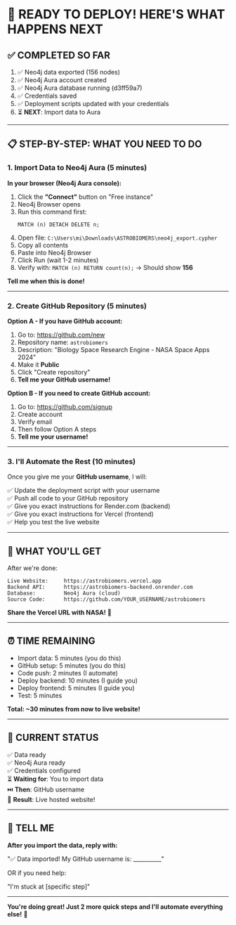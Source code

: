 # 🚀 READY TO DEPLOY! HERE'S WHAT HAPPENS NEXT

## ✅ COMPLETED SO FAR

1. ✅ Neo4j data exported (156 nodes)
2. ✅ Neo4j Aura account created
3. ✅ Neo4j Aura database running (d3ff59a7)
4. ✅ Credentials saved
5. ✅ Deployment scripts updated with your credentials
6. ⏳ **NEXT**: Import data to Aura

---

## 📋 STEP-BY-STEP: WHAT YOU NEED TO DO

### 1. Import Data to Neo4j Aura (5 minutes)

**In your browser (Neo4j Aura console):**
1. Click the **"Connect"** button on "Free instance"
2. Neo4j Browser opens
3. Run this command first:
   ```cypher
   MATCH (n) DETACH DELETE n;
   ```
4. Open file: `C:\Users\mi\Downloads\ASTROBIOMERS\neo4j_export.cypher`
5. Copy all contents
6. Paste into Neo4j Browser
7. Click Run (wait 1-2 minutes)
8. Verify with: `MATCH (n) RETURN count(n);` → Should show **156**

**Tell me when this is done!**

---

### 2. Create GitHub Repository (5 minutes)

**Option A - If you have GitHub account:**
1. Go to: https://github.com/new
2. Repository name: `astrobiomers`
3. Description: "Biology Space Research Engine - NASA Space Apps 2024"
4. Make it **Public**
5. Click "Create repository"
6. **Tell me your GitHub username!**

**Option B - If you need to create GitHub account:**
1. Go to: https://github.com/signup
2. Create account
3. Verify email
4. Then follow Option A steps
5. **Tell me your username!**

---

### 3. I'll Automate the Rest (10 minutes)

Once you give me your **GitHub username**, I will:

✅ Update the deployment script with your username  
✅ Push all code to your GitHub repository  
✅ Give you exact instructions for Render.com (backend)  
✅ Give you exact instructions for Vercel (frontend)  
✅ Help you test the live website  

---

## 🎯 WHAT YOU'LL GET

After we're done:

```
Live Website:     https://astrobiomers.vercel.app
Backend API:      https://astrobiomers-backend.onrender.com
Database:         Neo4j Aura (cloud)
Source Code:      https://github.com/YOUR_USERNAME/astrobiomers
```

**Share the Vercel URL with NASA!** 🚀

---

## ⏰ TIME REMAINING

- Import data: 5 minutes (you do this)
- GitHub setup: 5 minutes (you do this)
- Code push: 2 minutes (I automate)
- Deploy backend: 10 minutes (I guide you)
- Deploy frontend: 5 minutes (I guide you)
- Test: 5 minutes

**Total: ~30 minutes from now to live website!**

---

## 📝 CURRENT STATUS

✅ Data ready  
✅ Neo4j Aura ready  
✅ Credentials configured  
⏳ **Waiting for**: You to import data  
⏭️ **Then**: GitHub username  
🎯 **Result**: Live hosted website!

---

## 💬 TELL ME

**After you import the data, reply with:**

"✅ Data imported! My GitHub username is: __________"

OR if you need help:

"I'm stuck at [specific step]"

---

**You're doing great! Just 2 more quick steps and I'll automate everything else!** 🚀
